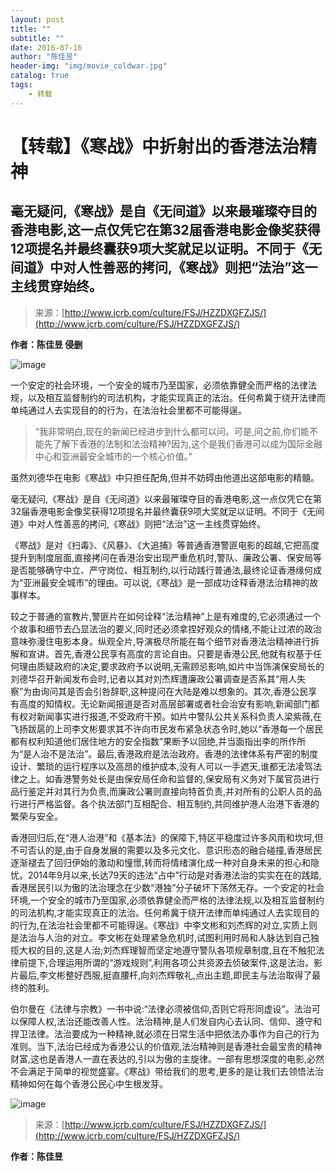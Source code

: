 ```yaml
---
layout: post
title: ""
subtitle: ""
date: 2016-07-16
author: "陈佳昱"
header-img: "img/movie_coldwar.jpg"
catalog: true
tags: 
    - 转载
---
```


# 【转载】《寒战》中折射出的香港法治精神

## 毫无疑问,《寒战》是自《无间道》以来最璀璨夺目的香港电影,这一点仅凭它在第32届香港电影金像奖获得12项提名并最终囊获9项大奖就足以证明。不同于《无间道》中对人性善恶的拷问,《寒战》则把“法治”这一主线贯穿始终。

> 来源：[http://www.jcrb.com/culture/FSJ/HZZDXGFZJS/](http://www.jcrb.com/culture/FSJ/HZZDXGFZJS/)

**作者：陈佳昱 侵删**

![image](http://o9oomuync.bkt.clouddn.com/2016-07-16W020150202503736550006.jpg)

一个安定的社会环境，一个安全的城市乃至国家，必须依靠健全而严格的法律法规，以及相互监督制约的司法机构，才能实现真正的法治。任何希冀于绕开法律而单纯通过人去实现目的的行为，在法治社会里都不可能得逞。

>“我非常明白,现在的新闻已经进步到什么都可以问。可是,问之前,你们能不能先了解下香港的法制和法治精神?因为,这个是我们香港可以成为国际金融中心和亚洲最安全城市的一个核心价值。”

虽然刘德华在电影《寒战》中只担任配角,但并不妨碍由他道出这部电影的精髓。 

毫无疑问,《寒战》是自《无间道》以来最璀璨夺目的香港电影,这一点仅凭它在第32届香港电影金像奖获得12项提名并最终囊获9项大奖就足以证明。不同于《无间道》中对人性善恶的拷问,《寒战》则把“法治”这一主线贯穿始终。 

《寒战》是对《扫毒》、《风暴》、《大追捕》等普通香港警匪电影的超越,它把高度提升到制度层面,直接拷问在香港治安出现严重危机时,警队、廉政公署、保安局等是否能够确守中立、严守岗位、相互制约,以行动践行普通法,最终论证香港缘何成为“亚洲最安全城市”的理由。可以说,《寒战》是一部成功诠释香港法治精神的故事样本。 

较之于普通的宣教片,警匪片在如何诠释“法治精神”上是有难度的,它必须通过一个个故事和细节去凸显法治的要义,同时还必须拿捏好观众的情绪,不能让过浓的政治意味弥漫住电影本身。纵观全片,导演极尽所能在每个细节对香港法治精神进行拆解和宣讲。首先,香港公民享有高度的言论自由。只要是香港公民,他就有权基于任何理由质疑政府的决定,要求政府予以说明,无需顾忌影响,如片中当饰演保安局长的刘德华召开新闻发布会时,记者以其对刘杰辉遭廉政公署调查是否系其“用人失察”为由询问其是否会引咎辞职,这种提问在大陆是难以想象的。其次,香港公民享有高度的知情权。无论新闻报道是否对高层部署或者社会治安有影响,新闻部门都有权对新闻事实进行报道,不受政府干预。如片中警队公共关系科负责人梁紫薇,在飞扬跋扈的上司李文彬要求其不许向市民发布紧急状态令时,她以“香港每一个居民都有权利知道他们居住地方的安全指数”果断予以回绝,并当面指出李的所作所为“是人治不是法治”。最后,香港政府是法治政府。香港的法律体系有严密的制度设计、繁琐的运行程序以及高昂的维护成本,没有人可以一手遮天,谁都无法凌驾法律之上。如香港警务处长是由保安局任命和监督的,保安局有义务对下属官员进行品行鉴定并对其行为负责,而廉政公署则直接向特首负责,并对所有的公职人员的品行进行严格监督。各个执法部门互相配合、相互制约,共同维护港人治港下香港的繁荣与安全。 

香港回归后,在“港人治港”和《基本法》的保障下,特区平稳度过许多风雨和坎坷,但不可否认的是,由于自身发展的需要以及多元文化、意识形态的融合碰撞,香港居民逐渐褪去了回归伊始的激动和憧憬,转而将情绪演化成一种对自身未来的担心和隐忧。2014年9月以来,长达79天的违法“占中”行动是对香港法治的实实在在的践踏,香港居民引以为傲的法治理念在少数“港独”分子破坏下荡然无存。一个安定的社会环境,一个安全的城市乃至国家,必须依靠健全而严格的法律法规,以及相互监督制约的司法机构,才能实现真正的法治。任何希冀于绕开法律而单纯通过人去实现目的的行为,在法治社会里都不可能得逞。《寒战》中李文彬和刘杰辉的对立,实质上则是法治与人治的对立。李文彬在处理紧急危机时,试图利用时局和人脉达到自己独揽大权的目的,这是人治;刘杰辉理智而坚定地遵守警队各项规章制度,且在不触犯法律前提下,合理运用所谓的“游戏规则”,利用各项公共资源去侦破案件,这是法治。影片最后,李文彬整好西服,挺直腰杆,向刘杰辉敬礼,点出主题,即民主与法治取得了最终的胜利。 

伯尔曼在《法律与宗教》一书中说:“法律必须被信仰,否则它将形同虚设”。法治可以保障人权,法治还能改善人性。法治精神,是人们发自内心去认同、信仰、遵守和捍卫法律。法治要成为一种精神,就必须在日常生活中把依法办事作为自己的行为准则。当下,法治已经成为香港公认的价值观,法治精神则是香港社会最宝贵的精神财富,这也是香港人一直在表达的,引以为傲的主旋律。一部有思想深度的电影,必然不会满足于简单的视觉盛宴。《寒战》带给我们的思考,更多的是让我们去领悟法治精神如何在每个香港公民心中生根发芽。

![image](http://o9oomuync.bkt.clouddn.com/2016-07-16W020150202528792308061.jpg)

> 来源：[http://www.jcrb.com/culture/FSJ/HZZDXGFZJS/](http://www.jcrb.com/culture/FSJ/HZZDXGFZJS/)

**作者：陈佳昱**